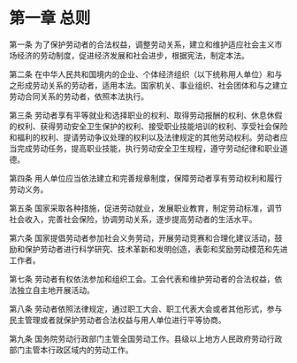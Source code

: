 <h1>第一章 总则</h1>

第一条 为了保护劳动者的合法权益，调整劳动关系，建立和维护适应社会主义市场经济的劳动制度，促进经济发展和社会进步，根据宪法，制定本法。

第二条 在中华人民共和国境内的企业、个体经济组织（以下统称用人单位）和与之形成劳动关系的劳动者，适用本法。国家机关、事业组织、社会团体和与之建立劳动合同关系的劳动者，依照本法执行。

第三条 劳动者享有平等就业和选择职业的权利、取得劳动报酬的权利、休息休假的权利、获得劳动安全卫生保护的权利、接受职业技能培训的权利、享受社会保险和福利的权利、提请劳动争议处理的权利以及法律规定的其他劳动权利。劳动者应当完成劳动任务，提高职业技能，执行劳动安全卫生规程，遵守劳动纪律和职业道德。


第四条 用人单位应当依法建立和完善规章制度，保障劳动者享有劳动权利和履行劳动义务。

第五条 国家采取各种措施，促进劳动就业，发展职业教育，制定劳动标准，调节社会收入，完善社会保险，协调劳动关系，逐步提高劳动者的生活水平。

第六条 国家提倡劳动者参加社会义务劳动，开展劳动竞赛和合理化建议活动，鼓励和保护劳动者进行科学研究、技术革新和发明创造，表彰和奖励劳动模范和先进工作者。

第七条 劳动者有权依法参加和组织工会。工会代表和维护劳动者的合法权益，依法独立自主地开展活动。


第八条 劳动者依照法律规定，通过职工大会、职工代表大会或者其他形式，参与民主管理或者就保护劳动者合法权益与用人单位进行平等协商。

第九条 国务院劳动行政部门主管全国劳动工作。县级以上地方人民政府劳动行政部门主管本行政区域内的劳动工作。

